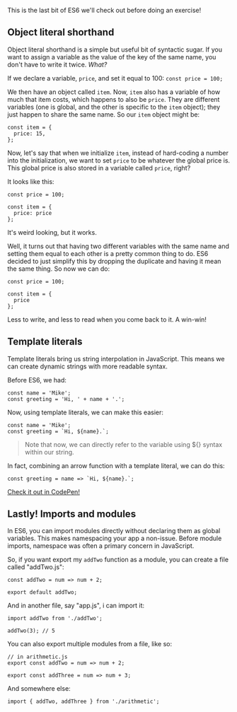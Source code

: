 This is the last bit of ES6 we'll check out before doing an exercise!

## Object literal shorthand

Object literal shorthand is a simple but useful bit of syntactic sugar. If you want to assign a variable as the value of the key of the same name, you don't have to write it twice. _What?_

If we declare a variable, `price`, and set it equal to 100: `const price = 100;`

We then have an object called `item`. Now, `item` also has a variable of how much that item costs, which happens to also be `price`. They are different variables (one is global, and the other is specific to the `item` object); they just happen to share the same name. So our `item` object might be:

```
const item = {
  price: 15,
};

```

Now, let's say that when we initialize `item`, instead of hard-coding a number into the initialization, we want to set `price` to be whatever the global price is. This global price is also stored in a variable called `price`, right?

It looks like this:

```
const price = 100;

const item = {
  price: price
};

```

It's weird looking, but it works.

Well, it turns out that having two different variables with the same name and setting them equal to each other is a pretty common thing to do. ES6 decided to just simplify this by dropping the duplicate and having it mean the same thing. So now we can do:

```
const price = 100;

const item = {
  price
};

```

Less to write, and less to read when you come back to it. A win-win!

## Template literals

Template literals bring us string interpolation in JavaScript. This means we can create dynamic strings with more readable syntax.

Before ES6, we had:

```
const name = 'Mike';
const greeting = 'Hi, ' + name + '.';

```

Now, using template literals, we can make this easier:

```
const name = 'Mike';
const greeting = `Hi, ${name}.`;

```

> Note that now, we can directly refer to the variable using ${} syntax within our string.

In fact, combining an arrow function with a template literal, we can do this:

```
const greeting = name => `Hi, ${name}.`;

```

[Check it out in CodePen!](https://codepen.io/SuperTernary/pen/eRQeOR?editors=001)

## Lastly! Imports and modules

In ES6, you can import modules directly without declaring them as global variables. This makes namespacing your app a non-issue. Before module imports, namespace was often a primary concern in JavaScript.

So, if you want export my `addTwo` function as a module, you can create a file called "addTwo.js":

```
const addTwo = num => num + 2;

export default addTwo;

```

And in another file, say "app.js", i can import it:

```
import addTwo from './addTwo';

addTwo(3); // 5

```

You can also export multiple modules from a file, like so:

```
// in arithmetic.js
export const addTwo = num => num + 2;

export const addThree = num => num + 3;

```

And somewhere else:

```
import { addTwo, addThree } from './arithmetic';

```

</section>
